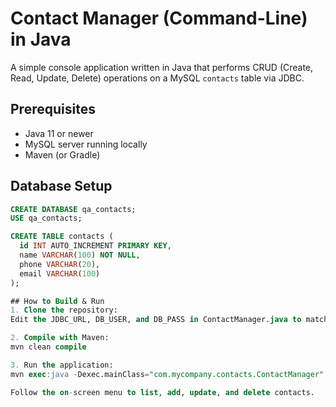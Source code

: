 # Contact Manager (Command-Line) in Java

A simple console application written in Java that performs CRUD (Create, Read, Update, Delete) operations on a MySQL `contacts` table via JDBC.

## Prerequisites
- Java 11 or newer
- MySQL server running locally
- Maven (or Gradle)

## Database Setup
```sql
CREATE DATABASE qa_contacts;
USE qa_contacts;

CREATE TABLE contacts (
  id INT AUTO_INCREMENT PRIMARY KEY,
  name VARCHAR(100) NOT NULL,
  phone VARCHAR(20),
  email VARCHAR(100)
);

## How to Build & Run
1. Clone the repository:
Edit the JDBC_URL, DB_USER, and DB_PASS in ContactManager.java to match your local MySQL credentials.

2. Compile with Maven:
mvn clean compile

3. Run the application:
mvn exec:java -Dexec.mainClass="com.mycompany.contacts.ContactManager"

Follow the on-screen menu to list, add, update, and delete contacts.

